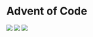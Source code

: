 # Advent of Code

![](https://img.shields.io/badge/day%20📅-15-blue)
![](https://img.shields.io/badge/stars%20⭐-15-yellow)
![](https://img.shields.io/badge/days%20completed-7-red)
